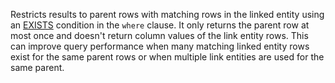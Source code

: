 Restricts results to parent rows with matching rows in the linked entity using an [EXISTS](/sql/t-sql/language-elements/exists-transact-sql) condition in the `where` clause. It only returns the parent row at most once and doesn't return column values of the link entity rows. This can improve query performance when many matching linked entity rows exist for the same parent rows or when multiple link entities are used for the same parent.
